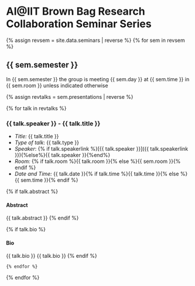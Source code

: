 # AI@IIT Brown Bag Research Collaboration Seminar Series

{% assign revsem = site.data.seminars | reverse %}
{% for sem in revsem %}

## {{ sem.semester }}

In {{ sem.semester }}  the group is meeting {{ sem.day }} at {{ sem.time }} in {{ sem.room }} unless indicated otherwise

{% assign revtalks = sem.presentations | reverse %}

  {% for talk in revtalks %}

### {{ talk.speaker }} - {{ talk.title }}
- *Title:* {{ talk.title }}
- *Type of talk*: {{ talk.type }}
- *Speaker*: {% if talk.speakerlink %}[{{ talk.speaker }}]({{ talk.speakerlink }}){%else%}{{ talk.speaker }}{%end%}
- *Room:* {% if talk.room %}{{ talk.room }}{% else %}{{ sem.room }}{% endif %}
- *Date and Time:*  {{ talk.date }}{% if talk.time %}{{ talk.time }}{% else %}{{ sem.time }}{% endif %}

{% if talk.abstract %}
#### Abstract

{{ talk.abstract }}
{% endif %}

{% if talk.bio %}
#### Bio

{{ talk.bio }}
{{ talk.bio }}
{% endif %}


	{% endfor %}
{% endfor %}
